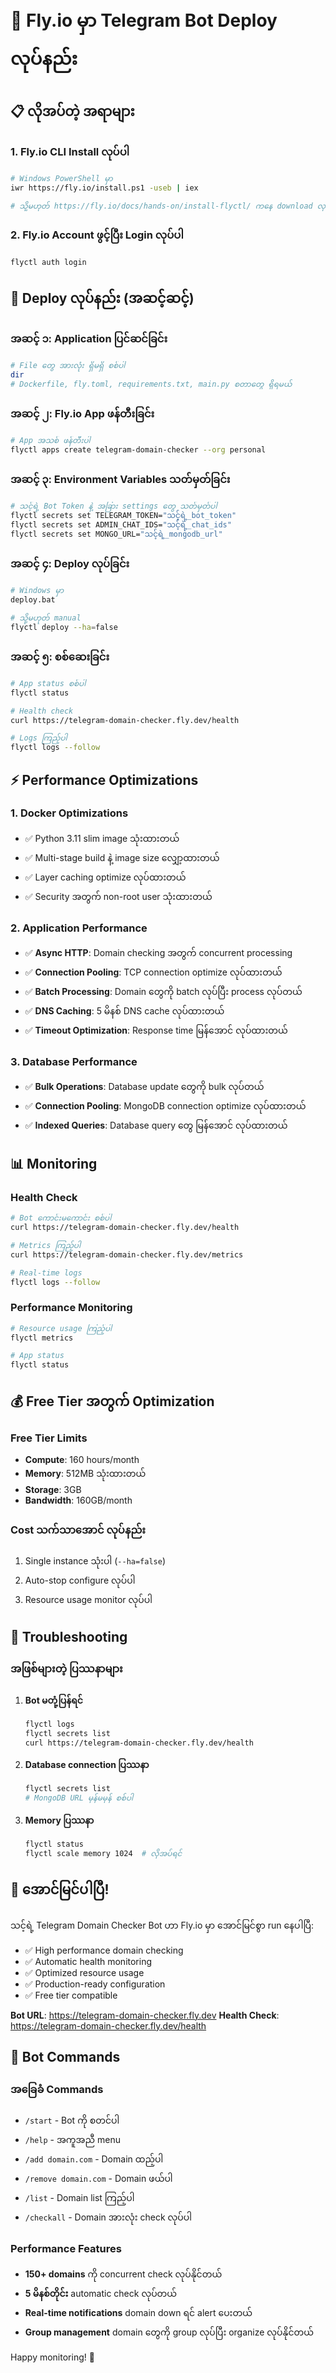 # 🚀 Fly.io မှာ Telegram Bot Deploy လုပ်နည်း

## 📋 လိုအပ်တဲ့ အရာများ

### 1. Fly.io CLI Install လုပ်ပါ
```bash
# Windows PowerShell မှာ
iwr https://fly.io/install.ps1 -useb | iex

# သို့မဟုတ် https://fly.io/docs/hands-on/install-flyctl/ ကနေ download လုပ်ပါ
```

### 2. Fly.io Account ဖွင့်ပြီး Login လုပ်ပါ
```bash
flyctl auth login
```

## 🎯 Deploy လုပ်နည်း (အဆင့်ဆင့်)

### အဆင့် ၁: Application ပြင်ဆင်ခြင်း
```bash
# File တွေ အားလုံး ရှိမရှိ စစ်ပါ
dir
# Dockerfile, fly.toml, requirements.txt, main.py စတာတွေ ရှိရမယ်
```

### အဆင့် ၂: Fly.io App ဖန်တီးခြင်း
```bash
# App အသစ် ဖန်တီးပါ
flyctl apps create telegram-domain-checker --org personal
```

### အဆင့် ၃: Environment Variables သတ်မှတ်ခြင်း
```bash
# သင့်ရဲ့ Bot Token နဲ့ အခြား settings တွေ သတ်မှတ်ပါ
flyctl secrets set TELEGRAM_TOKEN="သင့်ရဲ့_bot_token"
flyctl secrets set ADMIN_CHAT_IDS="သင့်ရဲ့_chat_ids"
flyctl secrets set MONGO_URL="သင့်ရဲ့_mongodb_url"
```

### အဆင့် ၄: Deploy လုပ်ခြင်း
```bash
# Windows မှာ
deploy.bat

# သို့မဟုတ် manual
flyctl deploy --ha=false
```

### အဆင့် ၅: စစ်ဆေးခြင်း
```bash
# App status စစ်ပါ
flyctl status

# Health check
curl https://telegram-domain-checker.fly.dev/health

# Logs ကြည့်ပါ
flyctl logs --follow
```

## ⚡ Performance Optimizations

### 1. Docker Optimizations
- ✅ Python 3.11 slim image သုံးထားတယ်
- ✅ Multi-stage build နဲ့ image size လျှော့ထားတယ်
- ✅ Layer caching optimize လုပ်ထားတယ်
- ✅ Security အတွက် non-root user သုံးထားတယ်

### 2. Application Performance
- ✅ **Async HTTP**: Domain checking အတွက် concurrent processing
- ✅ **Connection Pooling**: TCP connection optimize လုပ်ထားတယ်
- ✅ **Batch Processing**: Domain တွေကို batch လုပ်ပြီး process လုပ်တယ်
- ✅ **DNS Caching**: 5 မိနစ် DNS cache လုပ်ထားတယ်
- ✅ **Timeout Optimization**: Response time မြန်အောင် လုပ်ထားတယ်

### 3. Database Performance
- ✅ **Bulk Operations**: Database update တွေကို bulk လုပ်တယ်
- ✅ **Connection Pooling**: MongoDB connection optimize လုပ်ထားတယ်
- ✅ **Indexed Queries**: Database query တွေ မြန်အောင် လုပ်ထားတယ်

## 📊 Monitoring

### Health Check
```bash
# Bot ကောင်းမကောင်း စစ်ပါ
curl https://telegram-domain-checker.fly.dev/health

# Metrics ကြည့်ပါ
curl https://telegram-domain-checker.fly.dev/metrics

# Real-time logs
flyctl logs --follow
```

### Performance Monitoring
```bash
# Resource usage ကြည့်ပါ
flyctl metrics

# App status
flyctl status
```

## 💰 Free Tier အတွက် Optimization

### Free Tier Limits
- **Compute**: 160 hours/month
- **Memory**: 512MB သုံးထားတယ်
- **Storage**: 3GB
- **Bandwidth**: 160GB/month

### Cost သက်သာအောင် လုပ်နည်း
1. Single instance သုံးပါ (`--ha=false`)
2. Auto-stop configure လုပ်ပါ
3. Resource usage monitor လုပ်ပါ

## 🔧 Troubleshooting

### အဖြစ်များတဲ့ ပြဿနာများ

1. **Bot မတုံ့ပြန်ရင်**
   ```bash
   flyctl logs
   flyctl secrets list
   curl https://telegram-domain-checker.fly.dev/health
   ```

2. **Database connection ပြဿနာ**
   ```bash
   flyctl secrets list
   # MongoDB URL မှန်မမှန် စစ်ပါ
   ```

3. **Memory ပြဿနာ**
   ```bash
   flyctl status
   flyctl scale memory 1024  # လိုအပ်ရင်
   ```

## 🎉 အောင်မြင်ပါပြီ!

သင့်ရဲ့ Telegram Domain Checker Bot ဟာ Fly.io မှာ အောင်မြင်စွာ run နေပါပြီ:

- ✅ High performance domain checking
- ✅ Automatic health monitoring
- ✅ Optimized resource usage
- ✅ Production-ready configuration
- ✅ Free tier compatible

**Bot URL**: https://telegram-domain-checker.fly.dev
**Health Check**: https://telegram-domain-checker.fly.dev/health

## 📱 Bot Commands

### အခြေခံ Commands
- `/start` - Bot ကို စတင်ပါ
- `/help` - အကူအညီ menu
- `/add domain.com` - Domain ထည့်ပါ
- `/remove domain.com` - Domain ဖယ်ပါ
- `/list` - Domain list ကြည့်ပါ
- `/checkall` - Domain အားလုံး check လုပ်ပါ

### Performance Features
- **150+ domains** ကို concurrent check လုပ်နိုင်တယ်
- **5 မိနစ်တိုင်း** automatic check လုပ်တယ်
- **Real-time notifications** domain down ရင် alert ပေးတယ်
- **Group management** domain တွေကို group လုပ်ပြီး organize လုပ်နိုင်တယ်

Happy monitoring! 🚀